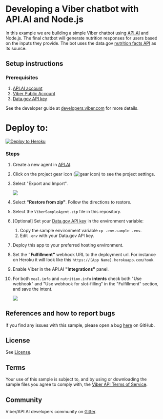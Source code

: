 # Developing a Viber chatbot with API.AI and Node.js

In this example we are building a simple Viber chatbot using [API.AI](https://api.ai) and Node.js. The final chatbot will generate nutrition responses for users based on the inputs they provide. The bot uses the data.gov [nutrition facts API](https://ndb.nal.usda.gov/ndb/) as its source.

## Setup instructions

### Prerequisites
 1. [API.AI account](https://api.ai)
 2. [Viber Public Account](https://www.viber.com/en/public-accounts)
 3. [Data.gov API key](https://api.data.gov/signup/)

See the developer guide at [developers.viber.com](https://developers.viber.com/public-accounts/index.html#access) for more details.

# Deploy to:
[![Deploy to Heroku](https://www.herokucdn.com/deploy/button.svg)](https://heroku.com/deploy)

### Steps
 1. Create a new agent in [API.AI](https://api.ai).
 1. Click on the project gear icon (![gear icon](img/API_AI_Project_Gear.png)) to see the project settings. 
 1. Select "Export and Import". 
 
	![](img/API_AI_Import.png)
	
 1. Select **"Restore from zip"**. Follow the directions to restore.
 1. Select the `ViberSampleAgent.zip` file in this repository.
 1. [Optional] Set your [Data.gov API key](https://api.data.gov/signup/) in the environment variable:
	 1. Copy the sample environment variable `cp .env.sample .env`. 
	 1. Edit `.env` with your Data.gov API key.
 1. Deploy this app to your preferred hosting environment.
 1. Set the **"Fulfillment"** webhook URL to the deployment url. For instance on Heroku it will look like this `https://[App Name].herokuapp.com/hook`.
 1. Enable Viber in the API.AI **"Integrations"** panel.
 1. For both `meal.info` and  `nutrition.info` **intents** check both "Use webhook" and "Use webhook for slot-filling" in the "Fulfillment" section, and save the intent. 

	![](img/API_AI_Webhook.png)

## References and how to report bugs
If you find any issues with this sample, please open a bug [here](../../issues/new) on GitHub.

## License
See [License](LICENSE.md).

## Terms
Your use of this sample is subject to, and by using or downloading the sample files you agree to comply with, the [Viber API Terms of Service](https://developers.viber.com/general/api-terms-of-service/index.html/).

## Community
Viber/API.AI developers community on [Gitter](https://gitter.im/viber/apiai-integration).

